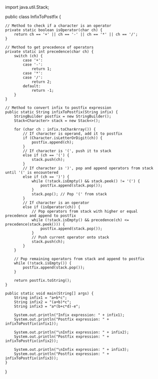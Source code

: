 import java.util.Stack;

public class InfixToPostfix {

    // Method to check if a character is an operator
    private static boolean isOperator(char ch) {
        return ch == '+' || ch == '-' || ch == '*' || ch == '/';
    }

    // Method to get precedence of operators
    private static int precedence(char ch) {
        switch (ch) {
            case '+':
            case '-':
                return 1;
            case '*':
            case '/':
                return 2;
            default:
                return -1;
        }
    }

    // Method to convert infix to postfix expression
    public static String infixToPostfix(String infix) {
        StringBuilder postfix = new StringBuilder();
        Stack<Character> stack = new Stack<>();

        for (char ch : infix.toCharArray()) {
            // If character is operand, add it to postfix
            if (Character.isLetterOrDigit(ch)) {
                postfix.append(ch);
            }
            // If character is '(', push it to stack
            else if (ch == '(') {
                stack.push(ch);
            }
            // If character is ')', pop and append operators from stack until '(' is encountered
            else if (ch == ')') {
                while (!stack.isEmpty() && stack.peek() != '(') {
                    postfix.append(stack.pop());
                }
                stack.pop(); // Pop '(' from stack
            }
            // If character is an operator
            else if (isOperator(ch)) {
                // Pop operators from stack with higher or equal precedence and append to postfix
                while (!stack.isEmpty() && precedence(ch) <= precedence(stack.peek())) {
                    postfix.append(stack.pop());
                }
                // Push current operator onto stack
                stack.push(ch);
            }
        }

        // Pop remaining operators from stack and append to postfix
        while (!stack.isEmpty()) {
            postfix.append(stack.pop());
        }

        return postfix.toString();
    }

    public static void main(String[] args) {
        String infix1 = "a+b*c";
        String infix2 = "(a+b)*c";
        String infix3 = "a*(b+c*d)-e";

        System.out.println("Infix expression: " + infix1);
        System.out.println("Postfix expression: " + infixToPostfix(infix1));

        System.out.println("\nInfix expression: " + infix2);
        System.out.println("Postfix expression: " + infixToPostfix(infix2));

        System.out.println("\nInfix expression: " + infix3);
        System.out.println("Postfix expression: " + infixToPostfix(infix3));
    }
}
